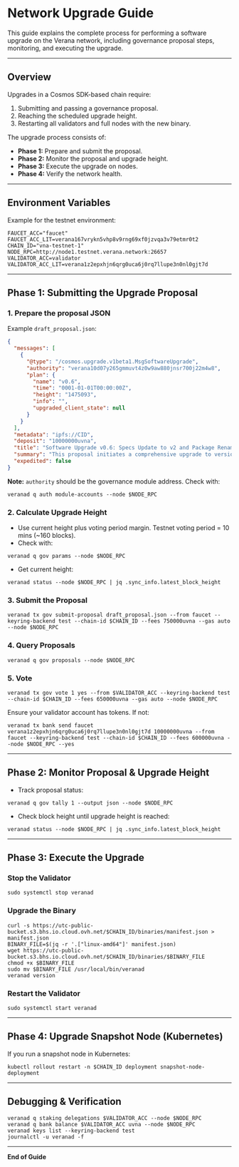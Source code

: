 # Network Upgrade Guide

This guide explains the complete process for performing a software upgrade on the Verana network, including governance proposal steps, monitoring, and executing the upgrade.

---

## Overview

Upgrades in a Cosmos SDK-based chain require:
1. Submitting and passing a governance proposal.
2. Reaching the scheduled upgrade height.
3. Restarting all validators and full nodes with the new binary.

The upgrade process consists of:
- **Phase 1:** Prepare and submit the proposal.
- **Phase 2:** Monitor the proposal and upgrade height.
- **Phase 3:** Execute the upgrade on nodes.
- **Phase 4:** Verify the network health.

---

## Environment Variables

Example for the testnet environment:
```
FAUCET_ACC="faucet"
FAUCET_ACC_LIT=verana167vrykn5vhp8v9rng69xf0jzvqa3v79etmr0t2
CHAIN_ID="vna-testnet-1"
NODE_RPC=http://node1.testnet.verana.network:26657
VALIDATOR_ACC=validator
VALIDATOR_ACC_LIT=verana1z2epxhjn6qrg0uca6j0rq7llupe3n0nl0gjt7d
```

---

## Phase 1: Submitting the Upgrade Proposal

### 1. Prepare the proposal JSON

Example `draft_proposal.json`:
```json
{
  "messages": [
    {
      "@type": "/cosmos.upgrade.v1beta1.MsgSoftwareUpgrade",
      "authority": "verana10d07y265gmmuvt4z0w9aw880jnsr700j22m4w8",
      "plan": {
        "name": "v0.6",
        "time": "0001-01-01T00:00:00Z",
        "height": "1475093",
        "info": "",
        "upgraded_client_state": null
      }
    }
  ],
  "metadata": "ipfs://CID",
  "deposit": "10000000uvna",
  "title": "Software Upgrade v0.6: Specs Update to v2 and Package Rename",
  "summary": "This proposal initiates a comprehensive upgrade to version 0.6, which includes a major specification update to v2 and a full package rename across the codebase. The upgrade aims to improve maintainability, align with new standards, and enhance future development capabilities. All modules and dependencies will be updated accordingly, and the network will transition to the new package structure at the specified upgrade height.",
  "expedited": false
}
```

**Note:** `authority` should be the governance module address. Check with:
```
veranad q auth module-accounts --node $NODE_RPC
```

### 2. Calculate Upgrade Height
- Use current height plus voting period margin. Testnet voting period = 10 mins (~160 blocks).
- Check with:
```
veranad q gov params --node $NODE_RPC
```
- Get current height:
```
veranad status --node $NODE_RPC | jq .sync_info.latest_block_height
```

### 3. Submit the Proposal
```
veranad tx gov submit-proposal draft_proposal.json --from faucet --keyring-backend test --chain-id $CHAIN_ID --fees 750000uvna --gas auto --node $NODE_RPC
```

### 4. Query Proposals
```
veranad q gov proposals --node $NODE_RPC
```

### 5. Vote
```
veranad tx gov vote 1 yes --from $VALIDATOR_ACC --keyring-backend test --chain-id $CHAIN_ID --fees 650000uvna --gas auto --node $NODE_RPC
```

Ensure your validator account has tokens. If not:
```
veranad tx bank send faucet verana1z2epxhjn6qrg0uca6j0rq7llupe3n0nl0gjt7d 10000000uvna --from faucet --keyring-backend test --chain-id $CHAIN_ID --fees 600000uvna --node $NODE_RPC --yes
```

---

## Phase 2: Monitor Proposal & Upgrade Height
- Track proposal status:
```
veranad q gov tally 1 --output json --node $NODE_RPC
```
- Check block height until upgrade height is reached:
```
veranad status --node $NODE_RPC | jq .sync_info.latest_block_height
```

---

## Phase 3: Execute the Upgrade

### Stop the Validator
```
sudo systemctl stop veranad
```

### Upgrade the Binary
```
curl -s https://utc-public-bucket.s3.bhs.io.cloud.ovh.net/$CHAIN_ID/binaries/manifest.json > manifest.json
BINARY_FILE=$(jq -r '.["linux-amd64"]' manifest.json)
wget https://utc-public-bucket.s3.bhs.io.cloud.ovh.net/$CHAIN_ID/binaries/$BINARY_FILE
chmod +x $BINARY_FILE
sudo mv $BINARY_FILE /usr/local/bin/veranad
veranad version
```

### Restart the Validator
```
sudo systemctl start veranad
```

---

## Phase 4: Upgrade Snapshot Node (Kubernetes)
If you run a snapshot node in Kubernetes:
```
kubectl rollout restart -n $CHAIN_ID deployment snapshot-node-deployment
```

---

## Debugging & Verification
```
veranad q staking delegations $VALIDATOR_ACC --node $NODE_RPC
veranad q bank balance $VALIDATOR_ACC uvna --node $NODE_RPC
veranad keys list --keyring-backend test
journalctl -u veranad -f
```

---

**End of Guide**
